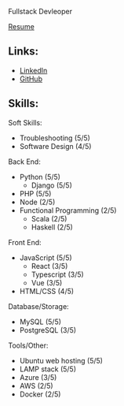 
Fullstack Devleoper

[Resume](./pdf/DavidNoll-Resume.pdf)

Links:
---
- [LinkedIn](https://www.linkedin.com/feed/)
- [GitHub](https://github.com/davidmnoll/)

Skills:
---
Soft Skills:
- Troubleshooting (5/5)
- Software Design (4/5)
<!-- - TDD (2/5) -->

Back End:
- Python (5/5)
    - Django (5/5)
    <!-- - Pytest (4/5) -->
- PHP (5/5)
    <!-- - Laravel (3/5) -->
    <!-- - Yii (4/5) -->
- Node (2/5)
    <!-- - Express (2/5) -->
- Functional Programming (2/5)
    - Scala (2/5)
    - Haskell (2/5)

Front End:
- JavaScript (5/5)
    - React (3/5)
    - Typescript (3/5)
    - Vue (3/5)
    <!-- - Redux/Vuex (2/5) -->
- HTML/CSS (4/5)
<!-- - Design (2/5) -->

Database/Storage:
- MySQL (5/5)
- PostgreSQL (3/5)
<!-- - Mongo (1/5) -->
<!-- - Redis (1/5) -->

Tools/Other:
- Ubuntu web hosting (5/5)
- LAMP stack (5/5)
- Azure (3/5)
- AWS (2/5)
- Docker (2/5)
<!-- - Selenium (3/5) -->
<!-- - Heroku (3/5) -->
